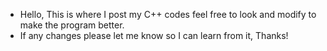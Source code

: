 - Hello, This is where I post my C++ codes feel free to look and modify to make the program better.
- If any changes please let me know so I can learn from it, Thanks!

